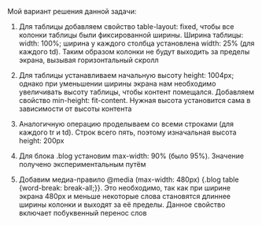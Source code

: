 Мой вариант решения данной задачи:

1. Для таблицы добавляем свойство table-layout: fixed, чтобы все колонки таблицы были фиксированной ширины. Ширина таблицы: width: 100%; ширина у каждого столбца установлена width: 25% (для каждого td). Таким образом колонки не будут выходить за пределы экрана, вызывая горизонтальный скролл

2. Для таблицы устанавливаем начальную высоту height: 1004px; однако при уменьшении ширины экрана нам необходимо увеличивать высоту таблицы, чтобы контент помещался. Добавляем свойство min-height: fit-content. Нужная высота установится сама в зависимости от высоты контента

3. Аналогичную операцию проделываем со всеми строками (для каждого tr и td). Строк всего пять, поэтому изначальная высота height: 200px

4. Для блока .blog установим max-width: 90% (было 95%). Значение получено экспериментальным путём

5. Добавим медиа-правило @media (max-width: 480px) {.blog table {word-break: break-all;}}. Это необходимо, так как при ширине экрана 480px и меньше некоторые слова становятся длиннее ширины колонки и выходят за её пределы. Данное свойство включает побуквенный перенос слов
